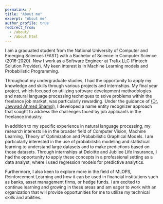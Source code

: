 ```yaml
---
permalink: /
title: "About me"
excerpt: "About me"
author_profile: true
redirect_from: 
  - /about/
  - /about.html
---
```


I am a graduated student from the National University of Computer and Emerging Sciences (FAST) with a Bachelor of Science in Computer Science (2016-2020). Now I work as a Software Engineer at Trafix LLC (Fintech Solution Provider). My keen interest is in Machine Learning models and Probabilistic Programming. 

Throughout my undergraduate studies, I had the opportunity to apply my knowledge and skills through various projects and internships. My final year project, which focused on utilizing software development methodologies and natural language processing techniques to solve problems within the freelance job market, was particularly rewarding. Under the guidance of  <a href="https://scholar.google.com/citations?hl=en&user=RgWKBwUAAAAJ">(Dr. Jawwad Ahmed Shamsi)</a>, I developed a name entity recognizer approach that sought to address the challenges faced by job applicants in the freelance industry.


In addition to my specific experience in natural language processing, my research interests lie in the broader field of Computer Vision, Machine Learning, Theory of Optimization and Probabilistic Graphical Models. I am particularly interested in the use of probabilistic modeling and statistical learning to understand large datasets and to make predictions based on those datasets. Through internships at Deloitte and Jubilee Life Insurance, I had the opportunity to apply these concepts in a professional setting as a data analyst, where I used regression models for predictive analytics.

Furthermore, I also keen to explore more in the field of MLOPS, Reinforcement Learning and how it can be used in financial institutions such as banks, asset management firms, or hedge funds. I am excited to continue learning and growing in these areas and am eager to work with an organization that will provide opportunities for me to utilize my technical skills and abilities.
